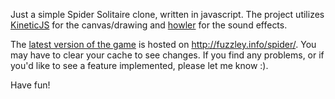 Just a simple Spider Solitaire clone, written in javascript. 
The project utilizes [KineticJS](http://kineticjs.com/) for the canvas/drawing and [howler](http://goldfirestudios.com/blog/104/howler.js-Modern-Web-Audio-Javascript-Library) for the sound effects.

The [latest version of the game](http://fuzzley.info/spider/) is hosted on http://fuzzley.info/spider/. You may have to clear your cache to see changes. If you find any problems, or if you'd like to see a feature implemented, please let me know :).

Have fun!
